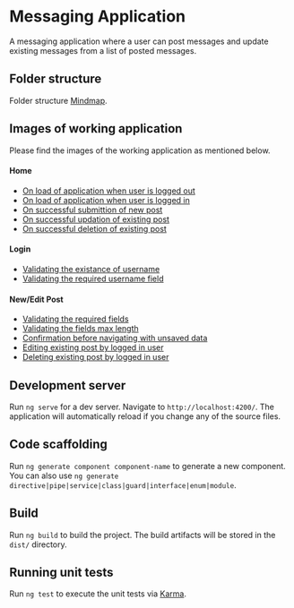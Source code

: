 # Messaging Application

A messaging application where a user can post messages and update existing messages from a list of posted messages.


## Folder structure
Folder structure [Mindmap](src/assets/doc/misc/folderStructure.txt).

## Images of working application
Please find the images of the working application as mentioned below.
#### Home
- [On load of application when user is logged out](src/assets/doc/img/home_logged_out_user.png)
- [On load of application when user is logged in](src\assets\doc\img\home_logged_in_user.png)
- [On successful submittion of new post](src\assets\doc\img\home_post_submit.png)
- [On successful updation of existing post](src\assets\doc\img\home_post_updated.png)
- [On successful deletion of existing post](src\assets\doc\img\home_post_deletion.png)

#### Login
- [Validating the existance of username](src\assets\doc\img\login_user_name_existance.png)
- [Validating the required username field](src\assets\doc\img\login_user_name_required.png)

#### New/Edit Post
- [Validating the required fields](src\assets\doc\img\new_post_fileds_required.png)
- [Validating the fields max length](src\assets\doc\img\new_post_fileds_length.png)
- [Confirmation before navigating with unsaved data](src\assets\doc\img\new_post_confirmation_on_leaving_unsaved_data.png)
- [Editing existing post by logged in user](src\assets\doc\img\edit_post.png)
- [Deleting existing post by logged in user](src\assets\doc\img\edit_post_on_deletion.png)

## Development server

Run `ng serve` for a dev server. Navigate to `http://localhost:4200/`. The application will automatically reload if you change any of the source files.

## Code scaffolding

Run `ng generate component component-name` to generate a new component. You can also use `ng generate directive|pipe|service|class|guard|interface|enum|module`.

## Build

Run `ng build` to build the project. The build artifacts will be stored in the `dist/` directory.

## Running unit tests

Run `ng test` to execute the unit tests via [Karma](https://karma-runner.github.io).
